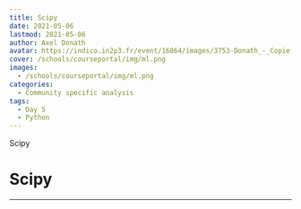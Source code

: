 ```yaml
---
title: Scipy
date: 2021-05-06
lastmod: 2021-05-06
author: Axel Donath
avatar: https://indico.in2p3.fr/event/16864/images/3753-Donath_-_Copie.JPG
cover: /schools/courseportal/img/ml.png
images:
  - /schools/courseportal/img/ml.png
categories:
  - Community specific analysis
tags:
  - Day 5
  - Python
---
```


Scipy

<!--more-->
<!---->

<!-- Dear instructor:
* The dates at the top of this markdown (.md) document will help order the classes in the portal.
Please, if you don't need to, do not change the one that is now.
* Take into account that there is a feature in the dates: if you use a date in the future, the class will be not visible in the portal until the date you have assigned.
* You can create dedicated folders if you need to.
* But if you simply need to add some pictures, you can use the folder ../static/img/ mentioned at the top as /schools/courseportal/img/
-->

<!---->

# Scipy


---
